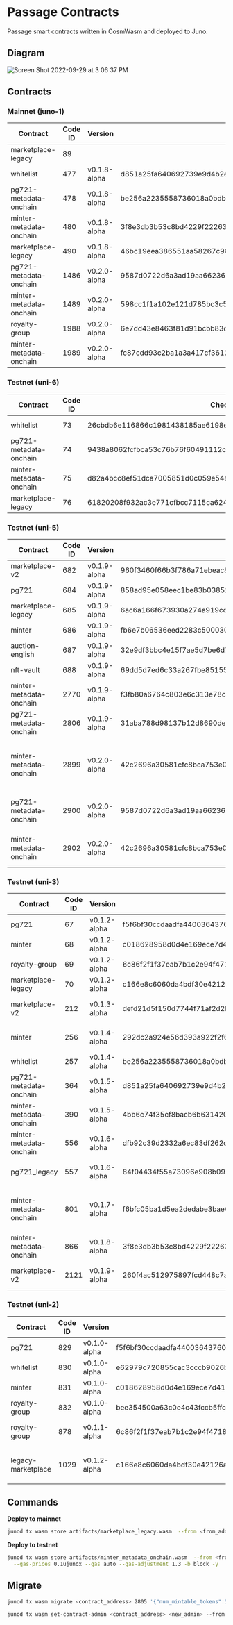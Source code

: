 # Passage Contracts

Passage smart contracts written in CosmWasm and deployed to Juno.

## Diagram

![Screen Shot 2022-09-29 at 3 06 37 PM](https://user-images.githubusercontent.com/6496257/193121168-9a5f52a5-4447-4732-9cea-caefc455063e.png)

## Contracts

### Mainnet (juno-1)

| Contract                | Code ID | Version      | Checksum                                                         | Cost           | Notes |
| ----------------------- | ------- | ------------ | ---------------------------------------------------------------- | -------------- | ----- |
| marketplace-legacy      | 89      |              |                                                                  | 0.840371juno   |       |
| whitelist               | 477     | v0.1.8-alpha | d851a25fa640692739e9d4b2e255905b3e6414e00232a134438081ca497aef74 | 2.598308ujuno  |       |
| pg721-metadata-onchain  | 478     | v0.1.8-alpha | be256a2235558736018a0bdb4ee9d5c80bf2a73f4411e29be771debe6c6b1c58 | 8.000106ujuno  |       |
| minter-metadata-onchain | 480     | v0.1.8-alpha | 3f8e3db3b53c8bd4229f22263842beb3477fa1350228f08e71d4c49bca33e5d6 | 4.0814907ujuno |       |
| marketplace-legacy      | 490     | v0.1.8-alpha | 46bc19eea386551aa58267c9844d4b1b77b32ac535326cae2897733ab610b35c | 3.360571ujuno  |       |
| pg721-metadata-onchain  | 1486    | v0.2.0-alpha | 9587d0722d6a3ad19aa6623632ddc4b92592b70f7c6869fa754a3eeedbcad900 | 0.560861ujuno  |       |
| minter-metadata-onchain | 1489    | v0.2.0-alpha | 598cc1f1a102e121d785bc3c58075892ef8f3f781c6084b5bf97ff628a888353 | 0.269856ujuno  |       |
| royalty-group           | 1988    | v0.2.0-alpha | 6e7dd43e8463f81d91bcbb83d175a1531cab72e4011fce5b4b5ea311ec87ebdc |                |       |
| minter-metadata-onchain | 1989    | v0.2.0-alpha | fc87cdd93c2ba1a3a417cf361245d4ab952662b4fc507cc0dc22d9b9fde9e30b |                |       |

### Testnet (uni-6)

| Contract                | Code ID | Checksum                                                         | Notes              |
| ----------------------- | ------- | ---------------------------------------------------------------- | ------------------ |
| whitelist               | 73      | 26cbdb6e116866c1981438185ae6198e0719708d8b735b851521eb15525c4872 | uni-6 redeployment |
| pg721-metadata-onchain  | 74      | 9438a8062fcfbca53c76b76f60491112cba2edbc1a0e9532c71bb4c30091957d | uni-6 redeployment |
| minter-metadata-onchain | 75      | d82a4bcc8ef51dca7005851d0c059e548e1a1e1b7357158428d868b23f391138 | uni-6 redeployment |
| marketplace-legacy      | 76      | 61820208f932ac3e771cfbcc7115ca624e555e466b98ab6c17e134a5d6237399 | uni-6 redeployment |

### Testnet (uni-5)

| Contract                | Code ID | Version      | Checksum                                                         | Notes                                                 |
| ----------------------- | ------- | ------------ | ---------------------------------------------------------------- | ----------------------------------------------------- |
| marketplace-v2          | 682     | v0.1.9-alpha | 960f3460f66b3f786a71ebeac873bfb626296e816b4959576a2f31db9bc758fe | Pre-audit release                                     |
| pg721                   | 684     | v0.1.9-alpha | 858ad95e058eec1be83b03852ea7b60c8dfae67169927844f7633a1c911396c3 | Redeploy on uni-5                                     |
| marketplace-legacy      | 685     | v0.1.9-alpha | 6ac6a166f673930a274a919cdbf80fdaefdd2c0a9e491fa3cd8248334872271d | Redeploy on uni-5                                     |
| minter                  | 686     | v0.1.9-alpha | fb6e7b06536eed2283c5000300b43ffdd9b26665c5af68627a18b6c28a072d14 | Redeploy on uni-5                                     |
| auction-english         | 687     | v0.1.9-alpha | 32e9df3bbc4e15f7ae5d7be6d731ef8c58f0f70c59c8a34a4de914669393d99a | Pre-audit release                                     |
| nft-vault               | 688     | v0.1.9-alpha | 69dd5d7ed6c33a267fbe851554b5f781f2cbcc0c8a500ff2407db852440a1dc6 | Initial release                                       |
| minter-metadata-onchain | 2770    | v0.1.9-alpha | f3fb80a6764c803e6c313e78c89db8c64358e6522a96624fd0325f821b9e40f2 | Migration test (legacy version)                       |
| pg721-metadata-onchain  | 2806    | v0.1.9-alpha | 31aba788d98137b12d8690de852075a74c6516914a5dd64cf892b21db8614370 | Migration test (legacy version)                       |
| minter-metadata-onchain | 2899    | v0.2.0-alpha | 42c2696a30581cfc8bca753e0add69a3356df8240ce316d17dca8aec7831d824 | Migration test (updated version, optimization failed) |
| pg721-metadata-onchain  | 2900    | v0.2.0-alpha | 9587d0722d6a3ad19aa6623632ddc4b92592b70f7c6869fa754a3eeedbcad900 | Migration test (updated version)                      |
| minter-metadata-onchain | 2902    | v0.2.0-alpha | 42c2696a30581cfc8bca753e0add69a3356df8240ce316d17dca8aec7831d824 | Migration test (updated version)                      |

### Testnet (uni-3)

| Contract                | Code ID | Version      | Checksum                                                         | Notes                                                 |
| ----------------------- | ------- | ------------ | ---------------------------------------------------------------- | ----------------------------------------------------- |
| pg721                   | 67      | v0.1.2-alpha | f5f6bf30ccdaadfa440036437600ac3a98999cc4707f20a2b1e80842563e4384 |                                                       |
| minter                  | 68      | v0.1.2-alpha | c018628958d0d4e169ece7d415eda4840a29a8a7ddde0ea1f62153cd72a764e4 |                                                       |
| royalty-group           | 69      | v0.1.2-alpha | 6c86f2f1f37eab7b1c2e94f4718e4f8449e5d094f5b8dbb5a96f6c2f000e45ba |                                                       |
| marketplace-legacy      | 70      | v0.1.2-alpha | c166e8c6060da4bdf30e42126afc3c08128f59fca65ba73c1c70400284a5145e |                                                       |
| marketplace-v2          | 212     | v0.1.3-alpha | defd21d5f150d7744f71af2d2b934171968bc5b7f8396ea9041acd71e4fc9012 | Initial marketplace-v2 deploy                         |
| minter                  | 256     | v0.1.4-alpha | 292dc2a924e56d393a922f2f694503863293f2f173896fa0afd2b42b4ef53a11 | Generates pseudorandom token ids                      |
| whitelist               | 257     | v0.1.4-alpha | be256a2235558736018a0bdb4ee9d5c80bf2a73f4411e29be771debe6c6b1c58 |                                                       |
| pg721-metadata-onchain  | 364     | v0.1.5-alpha | d851a25fa640692739e9d4b2e255905b3e6414e00232a134438081ca497aef74 |                                                       |
| minter-metadata-onchain | 390     | v0.1.5-alpha | 4bb6c74f35cf8bacb6b631420578032b1abdddacc0bb557f20ebbcbefb9f5d8f |                                                       |
| minter-metadata-onchain | 556     | v0.1.6-alpha | dfb92c39d2332a6ec83df262c4e18d621bd4cc9702dc08b81e66945c69a353fb | Removed base_token_uri config var                     |
| pg721_legacy            | 557     | v0.1.6-alpha | 84f04434f55a73096e908b093e75153bfb637eb9091a7b267f7a516ad36ad49c | For deploying Town 1 to testnet                       |
| minter-metadata-onchain | 801     | v0.1.7-alpha | f6bfc05ba1d5ea2dedabe3bae69ddc5d00dba6c032f3bc078821daf476a9d133 | Refactored MintInfo query, added SetAdmin execute msg |
| minter-metadata-onchain | 866     | v0.1.8-alpha | 3f8e3db3b53c8bd4229f22263842beb3477fa1350228f08e71d4c49bca33e5d6 | Added recipient to Withdraw msg                       |
| marketplace-v2          | 2121    | v0.1.9-alpha | 260f4ac512975897fcd448c7a8cb0d4513c1c922b7041884b1c5d56701119281 | Marketplace-v2 including Auctions                     |

### Testnet (uni-2)

| Contract           | Code ID | Version      | Checksum                                                         | Notes                                   |
| ------------------ | ------- | ------------ | ---------------------------------------------------------------- | --------------------------------------- |
| pg721              | 829     | v0.1.0-alpha | f5f6bf30ccdaadfa440036437600ac3a98999cc4707f20a2b1e80842563e4384 |                                         |
| whitelist          | 830     | v0.1.0-alpha | e62979c720855cac3cccb9026beaee806490a2655e17a3d88febfdd441d30297 |                                         |
| minter             | 831     | v0.1.0-alpha | c018628958d0d4e169ece7d415eda4840a29a8a7ddde0ea1f62153cd72a764e4 |                                         |
| royalty-group      | 832     | v0.1.0-alpha | bee354500a63c0e4c43fccb5ffc2a83e62da08f32af40c7e7b010d24817d7ae0 |                                         |
| royalty-group      | 878     | v0.1.1-alpha | 6c86f2f1f37eab7b1c2e94f4718e4f8449e5d094f5b8dbb5a96f6c2f000e45ba | reworked distribute method              |
| legacy-marketplace | 1029    | v0.1.2-alpha | c166e8c6060da4bdf30e42126afc3c08128f59fca65ba73c1c70400284a5145e | includes admin NFT registration bug fix |

## Commands

**Deploy to mainnet**

```bash
junod tx wasm store artifacts/marketplace_legacy.wasm  --from <from_address> --chain-id=juno-1 --node <node> --gas-prices 0.1ujuno --gas auto --gas-adjustment 1.3 -b block
```

**Deploy to testnet**

```bash
junod tx wasm store artifacts/minter_metadata_onchain.wasm  --from <from_address> --chain-id=uni-5 \
  --gas-prices 0.1ujunox --gas auto --gas-adjustment 1.3 -b block -y
```

## Migrate

```bash
junod tx wasm migrate <contract_address> 2805 '{"num_mintable_tokens":5000}' --from <from_address> --chain-id=uni-5 --gas-prices 0.1ujunox --gas auto --gas-adjustment 1.3 -b block -y
```

```bash
junod tx wasm set-contract-admin <contract_address> <new_admin> --from <from_address> --chain-id=uni-5 --gas-prices 0.1ujunox --gas auto --gas-adjustment 1.3 -b block -y
```
